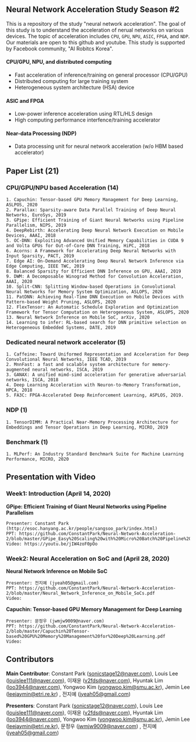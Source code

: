 ## Neural Network Acceleration Study Season #2
This is a repository of the study "neural network acceleration". The goal of this study is to understand the acceleration of nerual networks on various devices. The topic of acceleration includes `CPU`, `GPU`, `NPU`, `ASIC`, `FPGA`, and `NDP`. Our materials are open to this github and youtube. This study is supported by Facebook community, "AI Robitcs Korea".

#### CPU/GPU, NPU, and distributed computing
- Fast acceleration of inference/training on general processor (CPU/GPU)
- Distributed computing for large training system
- Heterogeneous system architecture (HSA) device

#### ASIC and FPGA
- Low-power inference acceleration using RTL/HLS design
- High computing performance interfence/training accelerator

#### Near-data Processing (NDP)
- Data processing unit for neural network acceleration (w/o HBM based accelerator)

## Paper List (21)
### CPU/GPU/NPU based Acceleration (14)
	1. Capuchin: Tensor-based GPU Memory Management for Deep Learning, ASLPOS, 2020
	2. Parallax: Sparsity-aware Data Parallel Training of Deep Neural Networks, EuroSys, 2019
	3. GPipe: Efficient Training of Giant Neural Networks using Pipeline Parallelism, NIPS, 2019
	4. DeepRebirth: Accelerating Deep Neural Network Execution on Mobile Devices, AAAI, 2018
	5. OC-DNN: Exploiting Advanced Unified Memory Capabilities in CUDA 9 and Volta GPUs for Out-of-Core DNN Training, HiPC, 2018
	6. Acorns: A Framework for Accelerating Deep Neural Networks with Input Sparsity, PACT, 2019
	7. Edge AI: On-Demand Accelerating Deep Neural Network Inference via Edge Computing, IEEE TWC, 2019
	8. Balanced Sparsity for Efficient DNN Inference on GPU, AAAI, 2019
	9. DWM: A Decomposable Winograd Method for Convolution Acceleration, AAAI, 2020
	10. Split-CNN: Splitting Window-based Operations in Convolutional Neural Networks for Memory System Optimization, ASLOPS, 2020
	11. PatDNN: Achieving Real-Time DNN Execution on Mobile Devices with Pattern-based Weight Pruning, ASLOPS, 2020
	12. FlexTensor: An Automatic Schedule Exploration and Optimization Framework for Tensor Computation on Heterogeneous System, ASLOPS, 2020
	13. Neural Network Inference on Mobile SoC, arXiv, 2020
	14. Learning to infer: RL-based search for DNN primitive selection on Heterogeneous Embedded Systems, DATE, 2019
### Dedicated neural network accelerator (5)
	1. Caffeine: Toward Uniformed Representation and Acceleration for Deep Convolutional Neural Networks, IEEE TCAD, 2019
	2. MnnFast: a fast and scalable system architecture for memory-augmented neural networks, ISCA, 2019
	3. GANAX: A unified mimd-simd acceleration for generative adversarial networks, ISCA, 2018
	4. Deep Learning Acceleration with Neuron-to-Memory Transformation, HPCA, 2018
	5. FA3C: FPGA-Accelerated Deep Reinforcement Learning, ASPLOS, 2019.

### NDP (1)
	1. TensorDIMM: A Practical Near-Memory Processing Architecture for Embeddings and Tensor Operations in Deep Learning, MICRO, 2019

### Benchmark (1)
	1. MLPerf: An Industry Standard Benchmark Suite for Machine Learning Performance, MICRO, 2020
	
## Presentation with Video
### Week1: Introduction (April 14, 2020)
**GPipe: Efficient Training of Giant Neural Networks using Pipeline Parallelism**

	Presenter: Constant Park (http://esoc.hanyang.ac.kr/people/sangsoo_park/index.html)  
	PPT: https://github.com/ConstantPark/Neural-Network-Acceleration-2/blob/master/GPipe_Easy%20Scaling%20with%20Micro%20Batch%20Pipeline%20Parallelism.pdf
	Video: https://youtu.be/jIW4zoF0pOo

### Week2: Neural Acceleration on SoC and  (April 28, 2020)
**Neural Network Inference on Mobile SoC**

	Presenter: 전지예 (jyeah05@gmail.com)  
	PPT: https://github.com/ConstantPark/Neural-Network-Acceleration-2/blob/master/Neural_Network_Inference_on_Mobile_SoCs.pdf
	Video: 
	
**Capuchin: Tensor-based GPU Memory Management for Deep Learning**

	Presenter: 문정우 (jwmjw9009@naver.com)  
	PPT: https://github.com/ConstantPark/Neural-Network-Acceleration-2/blob/master/Capuchin%20Tensor-based%20GPU%20Memory%20Management%20for%20Deep%20Learning.pdf 
	Video: 


## Contributors
**Main Contributor**: Constant Park (sonicstage12@naver.com), Louis Lee (louislee111@naver.com), 이재윤 (v2fds@naver.com), Hyuntak Lim (loo3944@naver.com), Yongwoo Kim (yongwoo.kim@smu.ac.kr), Jemin Lee (leejaymin@etri.re.kr) , 전지예 (jyeah05@gmail.com)

**Presenters**: Constant Park (sonicstage12@naver.com), Louis Lee (louislee111@naver.com), 이재윤 (v2fds@naver.com), Hyuntak Lim (loo3944@naver.com), Yongwoo Kim (yongwoo.kim@smu.ac.kr), Jemin Lee (leejaymin@etri.re.kr), 문정우 (jwmjw9009@naver.com) , 전지예 (jyeah05@gmail.com)
